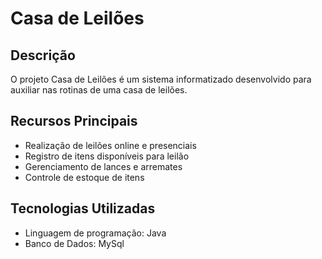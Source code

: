 # Casa de Leilões

## Descrição
O projeto Casa de Leilões é um sistema informatizado desenvolvido para auxiliar nas rotinas de uma casa de leilões.

## Recursos Principais
- Realização de leilões online e presenciais
- Registro de itens disponíveis para leilão
- Gerenciamento de lances e arremates
- Controle de estoque de itens

## Tecnologias Utilizadas
- Linguagem de programação: Java 
- Banco de Dados: MySql


